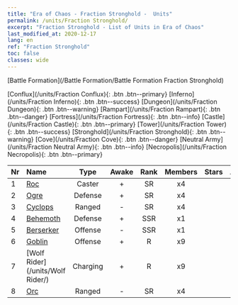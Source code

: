 ```yaml
---
title: "Era of Chaos - Fraction Stronghold -  Units"
permalink: /units/Fraction Stronghold/
excerpt: "Fraction Stronghold - List of Units in Era of Chaos"
last_modified_at: 2020-12-17
lang: en
ref: "Fraction Stronghold"
toc: false
classes: wide
---
```

  [Battle Formation](/Battle Formation/Battle Formation Fraction Stronghold)

 [Conflux](/units/Fraction Conflux){: .btn .btn--primary} [Inferno](/units/Fraction Inferno){: .btn .btn--success} [Dungeon](/units/Fraction Dungeon){: .btn .btn--warning} [Rampart](/units/Fraction Rampart){: .btn .btn--danger} [Fortress](/units/Fraction Fortress){: .btn .btn--info} [Castle](/units/Fraction Castle){: .btn .btn--primary} [Tower](/units/Fraction Tower){: .btn .btn--success} [Stronghold](/units/Fraction Stronghold){: .btn .btn--warning} [Cove](/units/Fraction Cove){: .btn .btn--danger} [Neutral Army](/units/Fraction Neutral Army){: .btn .btn--info} [Necropolis](/units/Fraction Necropolis){: .btn .btn--primary} 

  | Nr |         Name        |   Type   | Awake |    Rank   |   Members     |  Stars  |  Attack  |     HP    |    Art     |
  |:---|:--------------------|:--------:|:-----:|:---------:|:-------------:|:-------:|:--------:|:---------:|:-----------|
  | 1 | [Roc](/units/Roc/) | Caster | + | SR | x4 | <i class="fas fa-star"/><i class="fas fa-star"/> | 792.0 | 4978 |  leiniao  |
  | 2 | [Ogre](/units/Ogre/) | Defense | + | SR | x4 | <i class="fas fa-star"/><i class="fas fa-star"/> | 107.6 | 2523 |  shirenmo  |
  | 3 | [Cyclops](/units/Cyclops/) | Ranged | - | SR | x4 | <i class="fas fa-star"/><i class="fas fa-star"/> | 678.8 | 5091 |  duyanjuren  |
  | 4 | [Behemoth](/units/Behemoth/) | Defense | + | SSR | x1 | <i class="fas fa-star"/><i class="fas fa-star"/><i class="fas fa-star"/> | 407.3 | 10182 |  bimengjushou  |
  | 5 | [Berserker](/units/Berserker/) | Offense | - | SSR | x1 | <i class="fas fa-star"/><i class="fas fa-star"/><i class="fas fa-star"/> | 678.8 | 5317 |  kuangzhanshi  |
  | 6 | [Goblin](/units/Goblin/) | Offense | + | R | x9 | <i class="fas fa-star"/> | 82.7 | 761 |  dijingzhanshi  |
  | 7 | [Wolf Rider](/units/Wolf Rider/) | Charging | + | R | x9 | <i class="fas fa-star"/> | 72.8 | 860 |  langqibing  |
  | 8 | [Orc](/units/Orc/) | Ranged | - | SR | x4 | <i class="fas fa-star"/><i class="fas fa-star"/> | 82.7 | 662 |  shourentoufushou  |
